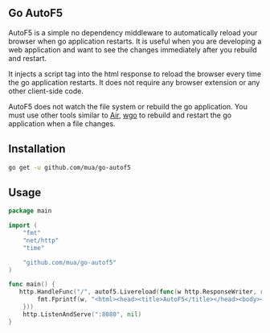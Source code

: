 ## Go AutoF5

AutoF5 is a simple no dependency middleware to automatically reload your browser when go application restarts. It is useful when you are developing a web application and want to see the changes immediately after you rebuild and restart.

It injects a script tag into the html response to reload the browser every time the go application restarts. It does not require any browser extension or any other client-side code.

AutoF5 does not watch the file system or rebuild the go application. You must use other tools similar to [Air](https://github.com/cosmtrek/air), [wgo](https://github.com/bokwoon95/wgo) to rebuild and restart the go application when a file changes.

## Installation

```bash
go get -u github.com/mua/go-autof5
```

## Usage

```go
package main

import (
    "fmt"
    "net/http"
    "time"

    "github.com/mua/go-autof5"
)

func main() {    
   http.HandleFunc("/", autof5.Livereload(func(w http.ResponseWriter, r *http.Request) {
        fmt.Fprintf(w, "<html><head><title>AutoF5</title></head><body><h1>AutoF5</h1></body></html>")
    }))
    http.ListenAndServe(":8080", nil)
}
```